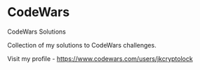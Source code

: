# CodeWars
CodeWars Solutions

Collection of my solutions to CodeWars challenges.

Visit my profile - https://www.codewars.com/users/jkcryptolock
